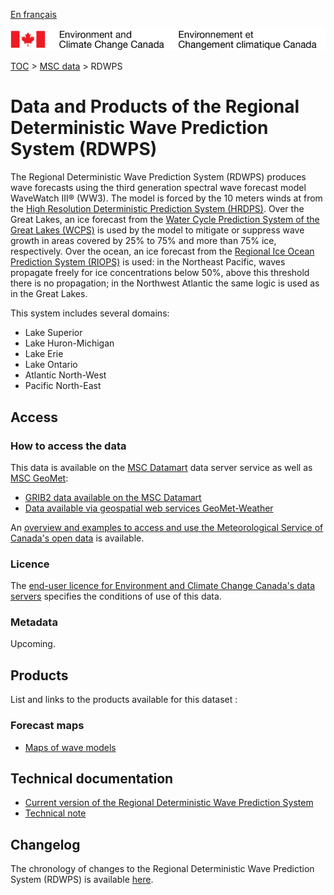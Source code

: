 [En français](readme_rdwps_fr.md)

![ECCC logo](../../img_eccc-logo.png)

[TOC](../../readme_en.md) > [MSC data](../readme_en.md) > RDWPS


# Data and Products of the Regional Deterministic Wave Prediction System (RDWPS)

The Regional Deterministic Wave Prediction System (RDWPS) produces wave forecasts using the third generation spectral wave forecast model WaveWatch III® (WW3). The model is forced by the 10 meters winds at from the [High Resolution Deterministic Prediction System (HRDPS)](../nwp_hrdps/readme_hrdps_en.md). Over the Great Lakes, an ice forecast from the [Water Cycle Prediction System of the Great Lakes (WCPS)](../nwp_wcps/readme_wcps_en.md) is used by the model to mitigate or suppress wave growth in areas covered by 25% to 75% and more than 75% ice, respectively. Over the ocean, an ice forecast from the [Regional Ice Ocean Prediction System (RIOPS)](../nwp_riops/readme_riops_fr.md) is used: in the Northeast Pacific, waves propagate freely for ice concentrations below 50%, above this threshold there is no propagation; in the Northwest Atlantic the same logic is used as in the Great Lakes.

This system includes several domains:

* Lake Superior
* Lake Huron-Michigan
* Lake Erie
* Lake Ontario
* Atlantic North-West
* Pacific North-East

## Access

### How to access the data

This data is available on the [MSC Datamart](../../msc-datamart/readme_en.md) data server service as well as [MSC GeoMet](../../msc-geomet/readme_en.md):

* [GRIB2 data available on the MSC Datamart](readme_rdwps-datamart_en.md) 
* [Data available via geospatial web services GeoMet-Weather](../../msc-geomet/readme_en.md)

An [overview and examples to access and use the Meteorological Service of Canada's open data](../../usage/readme_en.md) is available.

### Licence

The [end-user licence for Environment and Climate Change Canada's data servers](../../licence/readme_en.md) specifies the conditions of use of this data.

### Metadata

Upcoming.

## Products

List and links to the products available for this dataset :

### Forecast maps

* [Maps of wave models](https://weather.gc.ca/model_forecast/wave_e.html)

## Technical documentation

* [Current version of the Regional Deterministic Wave Prediction System](http://collaboration.cmc.ec.gc.ca/cmc/CMOI/product_guide/docs/tech_specifications/tech_specifications_RDWPS_e.pdf)
* [Technical note](http://collaboration.cmc.ec.gc.ca/cmc/CMOI/product_guide/docs/tech_notes/technote_rdwps_e.pdf)

## Changelog

The chronology of changes to the Regional Deterministic Wave Prediction System (RDWPS) is available [here](changelog_rdwps_en.md).
